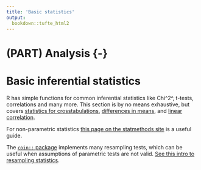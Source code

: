 ```yaml
---
title: 'Basic statistics'
output:
  bookdown::tufte_html2
---
```




# (PART) Analysis {-}


# Basic inferential statistics


R has simple functions for common inferential statistics like Chi^2^, t-tests, correlations and many more. This section is by no means exhaustive, but covers [statistics for crosstabulations](#crosstabs), [differences in means](#t-tests), and [linear correlation](#correlations).

For non-parametric statistics [this page on the statmethods site](http://www.statmethods.net/stats/nonparametric.html) is a useful guide.

The [`coin::` package](http://finzi.psych.upenn.edu/R/library/coin/doc/coin.pdf) implements many resampling tests, which can be useful when assumptions of parametric tests are not valid. [See this intro to resampling statistics](http://www.statmethods.net/stats/resampling.html). 

